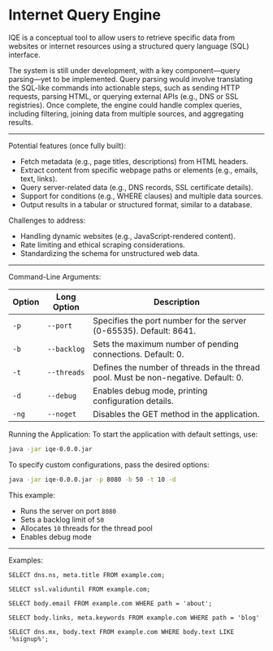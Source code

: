 Internet Query Engine
=====================

IQE is a conceptual tool to allow users to retrieve specific data from websites or internet resources using a structured query language (SQL) interface.

The system is still under development, with a key component—query parsing—yet to be implemented. Query parsing would involve translating the SQL-like commands into actionable steps, such as sending HTTP requests, parsing HTML, or querying external APIs (e.g., DNS or SSL registries). Once complete, the engine could handle complex queries, including filtering, joining data from multiple sources, and aggregating results.

---

Potential features (once fully built):
- Fetch metadata (e.g., page titles, descriptions) from HTML headers.
- Extract content from specific webpage paths or elements (e.g., emails, text, links).
- Query server-related data (e.g., DNS records, SSL certificate details).
- Support for conditions (e.g., WHERE clauses) and multiple data sources.
- Output results in a tabular or structured format, similar to a database.

Challenges to address:
- Handling dynamic websites (e.g., JavaScript-rendered content).
- Rate limiting and ethical scraping considerations.
- Standardizing the schema for unstructured web data.

---

Command-Line Arguments:

| Option | Long Option | Description |
|--------|------------|-------------|
| `-p`   | `--port`   | Specifies the port number for the server (0-65535). Default: 8641. |
| `-b`   | `--backlog` | Sets the maximum number of pending connections. Default: 0. |
| `-t`   | `--threads` | Defines the number of threads in the thread pool. Must be non-negative. Default: 0. |
| `-d`   | `--debug`   | Enables debug mode, printing configuration details. |
| `-ng`  | `--noget`   | Disables the GET method in the application. |

Running the Application:
To start the application with default settings, use:
```sh
java -jar iqe-0.0.0.jar
```

To specify custom configurations, pass the desired options:
```sh
java -jar iqe-0.0.0.jar -p 8080 -b 50 -t 10 -d
```

This example:
- Runs the server on port `8080`
- Sets a backlog limit of `50`
- Allocates `10` threads for the thread pool
- Enables debug mode

---

Examples:
```
SELECT dns.ns, meta.title FROM example.com;
```
```
SELECT ssl.validuntil FROM example.com;
```
```
SELECT body.email FROM example.com WHERE path = 'about';
```
```
SELECT body.links, meta.keywords FROM example.com WHERE path = 'blog'
```
```
SELECT dns.mx, body.text FROM example.com WHERE body.text LIKE '%signup%';
```

